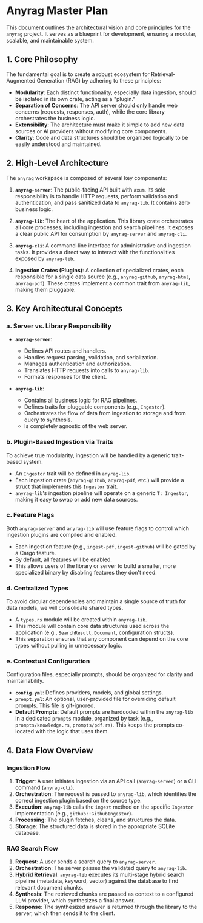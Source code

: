 # Anyrag Master Plan

This document outlines the architectural vision and core principles for the `anyrag` project. It serves as a blueprint for development, ensuring a modular, scalable, and maintainable system.

## 1. Core Philosophy

The fundamental goal is to create a robust ecosystem for Retrieval-Augmented Generation (RAG) by adhering to these principles:

-   **Modularity**: Each distinct functionality, especially data ingestion, should be isolated in its own crate, acting as a "plugin."
-   **Separation of Concerns**: The API server should only handle web concerns (requests, responses, auth), while the core library orchestrates the business logic.
-   **Extensibility**: The architecture must make it simple to add new data sources or AI providers without modifying core components.
-   **Clarity**: Code and data structures should be organized logically to be easily understood and maintained.

## 2. High-Level Architecture

The `anyrag` workspace is composed of several key components:

1.  **`anyrag-server`**: The public-facing API built with `axum`. Its sole responsibility is to handle HTTP requests, perform validation and authentication, and pass sanitized data to `anyrag-lib`. It contains zero business logic.

2.  **`anyrag-lib`**: The heart of the application. This library crate orchestrates all core processes, including ingestion and search pipelines. It exposes a clear public API for consumption by `anyrag-server` and `anyrag-cli`.

3.  **`anyrag-cli`**: A command-line interface for administrative and ingestion tasks. It provides a direct way to interact with the functionalities exposed by `anyrag-lib`.

4.  **Ingestion Crates (Plugins)**: A collection of specialized crates, each responsible for a single data source (e.g., `anyrag-github`, `anyrag-html`, `anyrag-pdf`). These crates implement a common trait from `anyrag-lib`, making them pluggable.

## 3. Key Architectural Concepts

### a. Server vs. Library Responsibility

-   **`anyrag-server`**:
    -   Defines API routes and handlers.
    -   Handles request parsing, validation, and serialization.
    -   Manages authentication and authorization.
    -   Translates HTTP requests into calls to `anyrag-lib`.
    -   Formats responses for the client.

-   **`anyrag-lib`**:
    -   Contains all business logic for RAG pipelines.
    -   Defines traits for pluggable components (e.g., `Ingestor`).
    -   Orchestrates the flow of data from ingestion to storage and from query to synthesis.
    -   Is completely agnostic of the web server.

### b. Plugin-Based Ingestion via Traits

To achieve true modularity, ingestion will be handled by a generic trait-based system.

-   An `Ingestor` trait will be defined in `anyrag-lib`.
-   Each ingestion crate (`anyrag-github`, `anyrag-pdf`, etc.) will provide a struct that implements this `Ingestor` trait.
-   `anyrag-lib`'s ingestion pipeline will operate on a generic `T: Ingestor`, making it easy to swap or add new data sources.

### c. Feature Flags

Both `anyrag-server` and `anyrag-lib` will use feature flags to control which ingestion plugins are compiled and enabled.

-   Each ingestion feature (e.g., `ingest-pdf`, `ingest-github`) will be gated by a Cargo feature.
-   By default, all features will be enabled.
-   This allows users of the library or server to build a smaller, more specialized binary by disabling features they don't need.

### d. Centralized Types

To avoid circular dependencies and maintain a single source of truth for data models, we will consolidate shared types.

-   A `types.rs` module will be created within `anyrag-lib`.
-   This module will contain core data structures used across the application (e.g., `SearchResult`, `Document`, configuration structs).
-   This separation ensures that any component can depend on the core types without pulling in unnecessary logic.

### e. Contextual Configuration

Configuration files, especially prompts, should be organized for clarity and maintainability.

-   **`config.yml`**: Defines providers, models, and global settings.
-   **`prompt.yml`**: An optional, user-provided file for overriding default prompts. This file is git-ignored.
-   **Default Prompts**: Default prompts are hardcoded within the `anyrag-lib` in a dedicated `prompts` module, organized by task (e.g., `prompts/knowledge.rs`, `prompts/pdf.rs`). This keeps the prompts co-located with the logic that uses them.

## 4. Data Flow Overview

### Ingestion Flow

1.  **Trigger**: A user initiates ingestion via an API call (`anyrag-server`) or a CLI command (`anyrag-cli`).
2.  **Orchestration**: The request is passed to `anyrag-lib`, which identifies the correct ingestion plugin based on the source type.
3.  **Execution**: `anyrag-lib` calls the `ingest` method on the specific `Ingestor` implementation (e.g., `github::GithubIngestor`).
4.  **Processing**: The plugin fetches, cleans, and structures the data.
5.  **Storage**: The structured data is stored in the appropriate SQLite database.

### RAG Search Flow

1.  **Request**: A user sends a search query to `anyrag-server`.
2.  **Orchestration**: The server passes the validated query to `anyrag-lib`.
3.  **Hybrid Retrieval**: `anyrag-lib` executes its multi-stage hybrid search pipeline (metadata, keyword, vector) against the database to find relevant document chunks.
4.  **Synthesis**: The retrieved chunks are passed as context to a configured LLM provider, which synthesizes a final answer.
5.  **Response**: The synthesized answer is returned through the library to the server, which then sends it to the client.